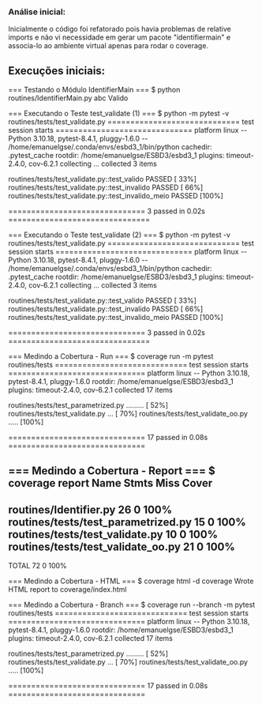 ### Análise inicial:

Inicialmente o código foi refatorado pois havia problemas de relative imports e não vi necessidade em gerar um pacote "identifiermain" e associa-lo ao ambiente virtual apenas para rodar o coverage.

## Execuções iniciais:

=== Testando o Módulo IdentifierMain ===
$ python routines/IdentifierMain.py abc
Valido


=== Executando o Teste test_validate (1) ===
$ python -m pytest -v routines/tests/test_validate.py
============================= test session starts ==============================
platform linux -- Python 3.10.18, pytest-8.4.1, pluggy-1.6.0 -- /home/emanuelgse/.conda/envs/esbd3_1/bin/python
cachedir: .pytest_cache
rootdir: /home/emanuelgse/ESBD3/esbd3_1
plugins: timeout-2.4.0, cov-6.2.1
collecting ... collected 3 items

routines/tests/test_validate.py::test_valido PASSED                      [ 33%]
routines/tests/test_validate.py::test_invalido PASSED                    [ 66%]
routines/tests/test_validate.py::test_invalido_meio PASSED               [100%]

============================== 3 passed in 0.02s ===============================


=== Executando o Teste test_validate (2) ===
$ python -m pytest -v routines/tests/test_validate.py
============================= test session starts ==============================
platform linux -- Python 3.10.18, pytest-8.4.1, pluggy-1.6.0 -- /home/emanuelgse/.conda/envs/esbd3_1/bin/python
cachedir: .pytest_cache
rootdir: /home/emanuelgse/ESBD3/esbd3_1
plugins: timeout-2.4.0, cov-6.2.1
collecting ... collected 3 items

routines/tests/test_validate.py::test_valido PASSED                      [ 33%]
routines/tests/test_validate.py::test_invalido PASSED                    [ 66%]
routines/tests/test_validate.py::test_invalido_meio PASSED               [100%]

============================== 3 passed in 0.02s ===============================


=== Medindo a Cobertura - Run ===
$ coverage run -m pytest routines/tests
============================= test session starts ==============================
platform linux -- Python 3.10.18, pytest-8.4.1, pluggy-1.6.0
rootdir: /home/emanuelgse/ESBD3/esbd3_1
plugins: timeout-2.4.0, cov-6.2.1
collected 17 items

routines/tests/test_parametrized.py .........                            [ 52%]
routines/tests/test_validate.py ...                                      [ 70%]
routines/tests/test_validate_oo.py .....                                 [100%]

============================== 17 passed in 0.08s ==============================


=== Medindo a Cobertura - Report ===
$ coverage report
Name                                  Stmts   Miss  Cover
---------------------------------------------------------
routines/Identifier.py                   26      0   100%
routines/tests/test_parametrized.py      15      0   100%
routines/tests/test_validate.py          10      0   100%
routines/tests/test_validate_oo.py       21      0   100%
---------------------------------------------------------
TOTAL                                    72      0   100%


=== Medindo a Cobertura - HTML ===
$ coverage html -d coverage
Wrote HTML report to coverage/index.html


=== Medindo a Cobertura - Branch ===
$ coverage run --branch -m pytest routines/tests
============================= test session starts ==============================
platform linux -- Python 3.10.18, pytest-8.4.1, pluggy-1.6.0
rootdir: /home/emanuelgse/ESBD3/esbd3_1
plugins: timeout-2.4.0, cov-6.2.1
collected 17 items

routines/tests/test_parametrized.py .........                            [ 52%]
routines/tests/test_validate.py ...                                      [ 70%]
routines/tests/test_validate_oo.py .....                                 [100%]

============================== 17 passed in 0.08s ==============================

